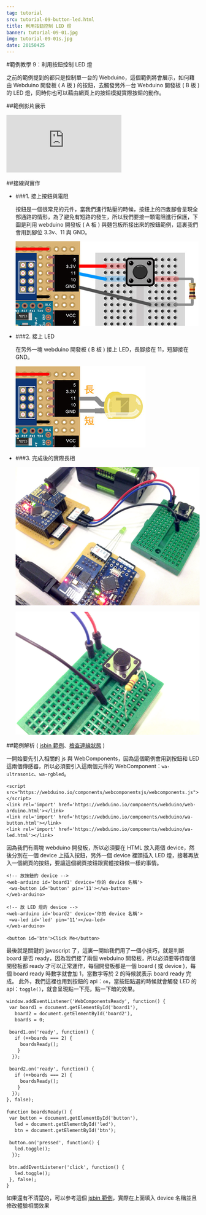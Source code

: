 ```yaml
---
tag: tutorial
src: tutorial-09-button-led.html
title: 利用按鈕控制 LED 燈
banner: tutorial-09-01.jpg
img: tutorial-09-01s.jpg
date: 20150425
---
```


<!-- @@master  = ../../_layout.html-->

<!-- @@block  =  meta-->

<title>範例教學 9：利用按鈕控制 LED 燈 :::: Webduino = Web × Arduino</title>

<meta name="description" content="之前的範例提到的都只是控制單一台的 Webduino，這個範例將會展示，如何藉由 Webduino 開發板 ( A 板 ) 的按鈕，去觸發另外一台 Webduino 開發板 ( B 板 ) 的 LED 燈，同時你也可以藉由網頁上的按鈕模擬實際按鈕的動作。">

<meta itemprop="description" content="之前的範例提到的都只是控制單一台的 Webduino，這個範例將會展示，如何藉由 Webduino 開發板 ( A 板 ) 的按鈕，去觸發另外一台 Webduino 開發板 ( B 板 ) 的 LED 燈，同時你也可以藉由網頁上的按鈕模擬實際按鈕的動作。">

<meta property="og:description" content="之前的範例提到的都只是控制單一台的 Webduino，這個範例將會展示，如何藉由 Webduino 開發板 ( A 板 ) 的按鈕，去觸發另外一台 Webduino 開發板 ( B 板 ) 的 LED 燈，同時你也可以藉由網頁上的按鈕模擬實際按鈕的動作。">

<meta property="og:title" content="範例教學 9：利用按鈕控制 LED 燈" >

<meta property="og:url" content="https://webduino.io/tutorials/tutorial-09-button-led.html">

<meta property="og:image" content="https://webduino.io/img/tutorials/tutorial-09-01s.jpg">

<meta itemprop="image" content="https://webduino.io/img/tutorials/tutorial-09-01s.jpg">

<include src="../_include-tutorials.html"></include>

<!-- @@close-->



<!-- @@block  =  tutorials-->
#範例教學 9：利用按鈕控制 LED 燈

之前的範例提到的都只是控制單一台的 Webduino，這個範例將會展示，如何藉由 Webduino 開發板 ( A 板 ) 的按鈕，去觸發另外一台 Webduino 開發板 ( B 板 ) 的 LED 燈，同時你也可以藉由網頁上的按鈕模擬實際按鈕的動作。

##範例影片展示

<iframe class="youtube" src="https://www.youtube.com/embed/56DFEZ3hVaA" frameborder="0" allowfullscreen></iframe>

##接線與實作

- ###1. 接上按鈕與電阻

	按鈕是一個很常見的元件，當我們進行點壓的時候，按鈕上的四隻腳會呈現全部通路的情形，為了避免有短路的發生，所以我們要接一顆電阻進行保護，下圖是利用 webduino 開發板 ( A 板 ) 與麵包板所接出來的按鈕範例，這裏我們會用到腳位 3.3v、11 與 GND。

	![](../img/tutorials/tutorial-09-02.jpg)

- ###2. 接上 LED

	在另外一塊 webduino 開發板 ( B 板 ) 接上 LED，長腳接在 11，短腳接在 GND。

	![](../img/tutorials/tutorial-09-03.jpg)

- ###3. 完成後的實際長相

	![](../img/tutorials/tutorial-09-04.jpg)

	![](../img/tutorials/tutorial-09-05.jpg)

##範例解析 ( [jsbin 範例](http://bin.webduino.io/helo/edit?html,js,output)、[檢查連線狀態](https://webduino.io/device.html) )

一開始要先引入相關的 js 與 WebComponents，因為這個範例會用到按鈕和 LED 這兩個傳感器，所以必須要引入這兩個元件的 WebComponent：`wa-ultrasonic`、`wa-rgbled`。

	<script src="https://webduino.io/components/webcomponentsjs/webcomponents.js"></script>
	<link rel='import' href='https://webduino.io/components/webduino/web-arduino.html'></link>
	<link rel='import' href='https://webduino.io/components/webduino/wa-button.html'></link>
	<link rel='import' href='https://webduino.io/components/webduino/wa-led.html'></link>

因為我們有兩塊 webduino 開發板，所以必須要在 HTML 放入兩個 device，然後分別在一個 device 上插入按鈕，另外一個 device 裡頭插入 LED 燈，接著再放入一個網頁的按鈕，要讓這個網頁按鈕跟實體按鈕做一樣的事情。

	<!-- 放按鈕的 device -->
	<web-arduino id='board1' device='你的 device 名稱'>
	 <wa-button id='button' pin='11'></wa-button>
	</web-arduino>

	<!-- 放 LED 燈的 device -->
	<web-arduino id='board2' device='你的 device 名稱'>
	 <wa-led id='led' pin='11'></wa-led>
	</web-arduino>

	<button id='btn'>Click Me</button>

最後就是關鍵的 javascript 了，這裏一開始我們用了一個小技巧，就是判斷 board 是否 ready，因為我們接了兩個 webduino 開發板，所以必須要等待每個開發板都 ready 才可以正常運作，每個開發板都是一個 board ( 或 device )，每個 board ready 時數字就會加 1，當數字等於 2 的時候就表示 board ready 完成。
此外，我們這裡也用到按鈕的 api：`on`，當按鈕點選的時候就會觸發 LED 的 api：`toggle()`，就會呈現點一下亮，點一下暗的效果。

	window.addEventListener('WebComponentsReady', function() {
	 var board1 = document.getElementById('board1'),
	   board2 = document.getElementById('board2'),
	   boards = 0;

	 board1.on('ready', function() {
	   if (++boards === 2) {
	     boardsReady();
	    }
	  });

	 board2.on('ready', function() {
	   if (++boards === 2) {
	     boardsReady();
	    }
	  });
	}, false);

	function boardsReady() {
	 var button = document.getElementById('button'),
	   led = document.getElementById('led'),
	   btn = document.getElementById('btn');

	 button.on('pressed', function() {
	   led.toggle();
	  });

	 btn.addEventListener('click', function() {
	   led.toggle();
	 }, false);
	}

如果還有不清楚的，可以參考這個 [jsbin 範例](http://bin.webduino.io/helo/edit?html,js,output)，實際在上面填入 device 名稱並且修改體驗相關效果

<!-- @@close-->